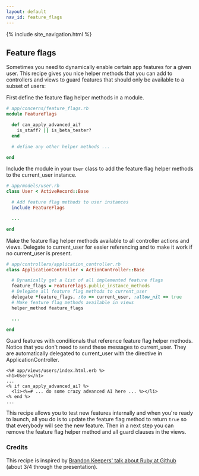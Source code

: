 ```yaml
---
layout: default
nav_id: feature_flags
---
```


<div class="page-header">
  {% include site_navigation.html %}
  <h2>Feature flags</h2>
</div>

Sometimes you need to dynamically enable certain app features for a given user.
This recipe gives you nice helper methods that you can add to controllers and
views to guard features that should only be available to a subset of users:

First define the feature flag helper methods in a module.

```ruby
# app/concerns/feature_flags.rb
module FeatureFlags

  def can_apply_advanced_ai?
    is_staff? || is_beta_tester?
  end

  # define any other helper methods ...

end
```

Include the module in your `User` class to add the feature flag helper methods
to the current_user instance.

```ruby
# app/models/user.rb
class User < ActiveRecord::Base

  # Add feature flag methods to user instances
  include FeatureFlags

  ...

end
```

Make the feature flag helper methods available to all controller actions and
views. Delegate to current_user for easier referencing and to make it work
if no current_user is present.

```ruby
# app/controllers/application_controller.rb
class ApplicationController < ActionController::Base

  # Dynamically get a list of all implemented feature flags
  feature_flags = FeatureFlags.public_instance_methods
  # Delegate all feature flag methods to current_user
  delegate *feature_flags, :to => current_user, :allow_nil => true
  # Make feature flag methods available in views
  helper_method feature_flags

  ...

end
```

Guard features with conditionals that reference feature flag helper methods. Notice
that you don't need to send these messages to current_user. They are automatically
delegated to current_user with the directive in ApplicationController.

```erb
<%# app/views/users/index.html.erb %>
<h1>Users</h1>
...
<% if can_apply_advanced_ai? %>
  <li><%=# ... do some crazy advanced AI here ... %></li>
<% end %>
...
```

This recipe allows you to test new features internally and when you're ready
to launch, all you do is to update the feature flag method to return `true`
so that everybody will see the new feature. Then in a next step you can remove
the feature flag helper method and all guard clauses in the views.

### Credits

This recipe is inspired by
[Brandon Keepers' talk about Ruby at Github](http://opensoul.org/blog/archives/2013/04/29/ruby-at-github/)
(about 3/4 through the presentation).
